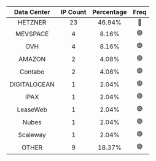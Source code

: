 | Data Center | IP Count | Percentage | Freq |
|:------------:|:--------:|:-----------:|:-----:|
| HETZNER | 23 | 46.94% | 🔴 |
| MEVSPACE | 4 | 8.16% | 🟢 |
| OVH | 4 | 8.16% | 🟢 |
| AMAZON | 2 | 4.08% | 🟢 |
| Contabo | 2 | 4.08% | 🟢 |
| DIGITALOCEAN | 1 | 2.04% | 🟢 |
| IPAX | 1 | 2.04% | 🟢 |
| LeaseWeb | 1 | 2.04% | 🟢 |
| Nubes | 1 | 2.04% | 🟢 |
| Scaleway | 1 | 2.04% | 🟢 |
| OTHER | 9 | 18.37% | 🟢 |